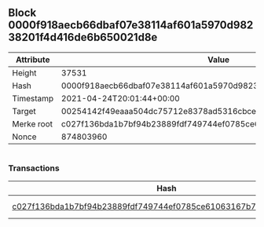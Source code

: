 ## Block 0000f918aecb66dbaf07e38114af601a5970d98238201f4d416de6b650021d8e

Attribute | Value
--- | ---
Height | 37531
Hash | 0000f918aecb66dbaf07e38114af601a5970d98238201f4d416de6b650021d8e
Timestamp | 2021-04-24T20:01:44+00:00
Target | 00254142f49eaaa504dc75712e8378ad5316cbcead634704b3734b6271167cc4
Merke root | c027f136bda1b7bf94b23889fdf749744ef0785ce61063167b789d27c0b16805
Nonce | 874803960

```

```

### Transactions

Hash | Amount
--- | ---
[c027f136bda1b7bf94b23889fdf749744ef0785ce61063167b789d27c0b16805](c027f136bda1b7bf94b23889fdf749744ef0785ce61063167b789d27c0b16805.md) | 10.00000000 SKEPTI 
